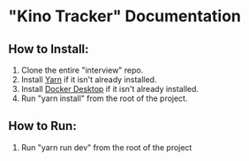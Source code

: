 # "Kino Tracker" Documentation

## How to Install:
1. Clone the entire "interview" repo.
2. Install [Yarn](https://classic.yarnpkg.com/en/docs/install/#windows-stable)  if it isn't already installed.
3. Install [Docker Desktop](https://www.docker.com/products/docker-desktop) if it isn't already installed.
4. Run "yarn install" from the root of the project.

## How to Run:
1. Run "yarn run dev" from the root of the project